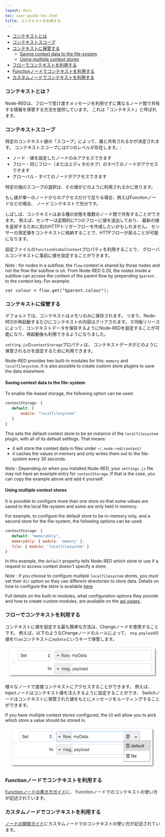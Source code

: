 ```yaml
---
layout: docs
toc: user-guide-toc.html
title: コンテキストを利用する
---
```


 - [コンテキストとは](#コンテキストとは)
 - [コンテキストスコープ](#コンテキストスコープ)
 - [コンテキストに保管する](#コンテキストに保管する)
   - [Saving context data to the file-system](#saving-context-data-to-the-file-system)
   - [Using multiple context stores](#using-multiple-context-stores)
 - [フローでコンテキストを利用する](#フローでコンテキストを利用する)
 - [Functionノードでコンテキストを利用する](#functionノードでコンテキストを利用する)
 - [カスタムノードでコンテキストを利用する](#カスタムノードでコンテキストを利用する)

### コンテキストとは？

Node-REDは、フローで受け渡すメッセージを利用せずに異なるノード間で共有する情報を保管する方法を提供しています。
これは「コンテキスト」と呼ばれます。

### コンテキストスコープ

特定のコンテキスト値の「スコープ」によって、誰と共有されるかが決定されます。
コンテキストスコープには3つのレベルが存在します。:

 - ノード - 値を設定したノードのみアクセスできます
 - フロー - 同じフロー（またはエディタのタブ）のすべてのノードがアクセスできます
 - グローバル - すべてのノードがアクセスできます

特定の値のスコープの選択は、その値がどのように利用されるかに依ります。

もし値が単一のノードからのアクセスだけで足りる場合、例えばFunctionノードなどの場合、
ノードコンテキストで充分です。

しばしば、コンテキストはある種の状態を複数のノード間で共有することができます。
例えば、センサーは定期的に1つのフローに値を送出しており、
最新の値を返却するために別のHTTPトリガーフローを作成したいかもしれません。
センサーの測定値をコンテキストに格納することで、HTTPフローが戻ることが可能になります。

設定ファイルの`functionGlobalContext`プロパティを利用することで、
グローバルコンテキストに事前に値を設定することができます。

<div class="doc-callout"><em>Note</em> : for nodes in a subflow, the <code>flow</code>
context is shared by those nodes and not the flow the subflow is on.
From Node-RED 0.20, the nodes inside a subflow can access the context of the
parent flow by prepending <code>$parent.</code> to the context key. For example:
<pre>var colour = flow.get("$parent.colour");</pre></div>


### コンテキストに保管する

デフォルトでは、コンテキストはメモリのみに保存されます。
つまり、Node-REDが再起動するたびにコンテキストの内容はクリアされます。
0.19版リリースによって、コンテキストデータを保存するようにNode-REDを設定することが可能になり、再起動後も利用できるようになりました。

`setting.js`の`contextStorage`プロパティは、
コンテキストデータがどのように保管されるかを設定するために利用できます。

Node-RED provides two built-in modules for this: `memory` and `localfilesystem`.
It is also possible to create custom store plugins to save the data elsewhere.

#### Saving context data to the file-system

To enable file-based storage, the following option can be used:

```javascript
contextStorage: {
   default: {
       module: "localfilesystem"
   }
}
```

This sets the default context store to be an instance of the `localfilesystem`
plugin, with all of its default settings. That means:

 - it will store the context data in files under `~/.node-red/context/`
 - it caches the values in memory and only writes them out to the file-system
   every 30 seconds.

<div class="doc-callout"><em>Note</em> : Depending on when you installed Node-RED,
your <code>settings.js</code> file may not have an example entry for <code>contextStorage</code>.
If that is the case, you can copy the example above and add it yourself.</div>

#### Using multiple context stores

It is possible to configure more than one store so that some values are saved to
the local file-system and some are only held in memory.

For example, to configure the default store to be in-memory only, and a second
store for the file-system, the following options can be used:

```javascript
contextStorage: {
   default: "memoryOnly",
   memoryOnly: { module: 'memory' },
   file: { module: 'localfilesystem' }
}
```

In this example, the `default` property tells Node-RED which store to use if a
request to access context doesn't specify a store.

<div class="doc-callout"><em>Note</em> : if you choose to configure multiple
<code>localfilesystem</code> stores, you <em>must</em> set their <code>dir</code>
option so they use different directories to store data. Details on how to configure
the store is available <a href="/docs/api/context/store/localfilesystem#options">here</a></div>

Full details on the built-in modules, what configuration options they provide and
how to create custom modules, are available on the [api pages](../api/context/).

### フローでコンテキストを利用する

コンテキストに値を設定する最も簡単な方法は、Changeノードを使用することです。
例えば、以下のようなChangeノードのルールによって、
`msg.payload`の値を`flow`コンテキストに`myData`というキーで保管します。

<div style="text-align: center"><img src="/docs/user-guide/images/context_change.png" width="488px"></div>

様々なノードで直接コンテキストにアクセスすることができます。
例えば、Injectノードはコンテキスト値を注入するように設定することができ、
Switchノードはコンテキストに保管された値をもとにメッセージをルーティングすることができます。

If you have multiple context stores configured, the UI will allow you to pick
which store a value should be stored in.

<div style="text-align: center"><img src="/docs/user-guide/images/context_change_multiple_stores.png" width="471px"></div>


### Functionノードでコンテキストを利用する

[Functionノードの書き方ガイド](../writing-functions#storing-data)に、
Functionノードでのコンテキストの使い方が記述されています。

### カスタムノードでコンテキストを利用する

[ノードの開発ガイド](/docs/creating-nodes/context)にカスタムノードでのコンテキストの使い方が記述されています。

